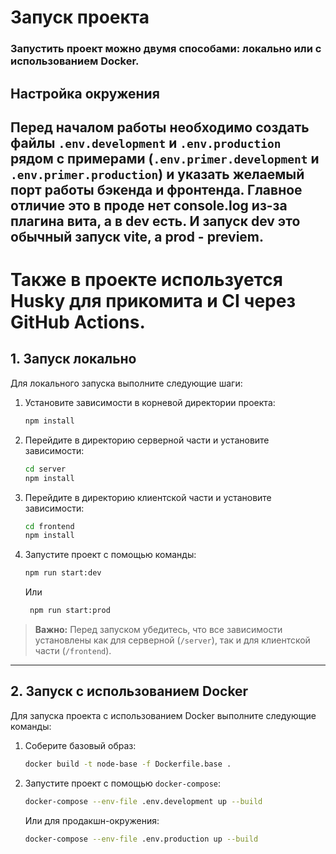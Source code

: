 # Запуск проекта

### Запустить проект можно двумя способами: **локально** или с использованием **Docker**.

## Настройка окружения

## Перед началом работы необходимо создать файлы `.env.development` и `.env.production` рядом с примерами (`.env.primer.development` и `.env.primer.production`) и указать желаемый порт работы бэкенда и фронтенда. Главное отличие это в проде нет console.log из-за плагина вита, а в dev есть. И запуск dev это обычный запуск vite, а prod - previem.

# Также в проекте используется **Husky** для прикомита и CI через GitHub Actions.

## 1. Запуск локально

Для локального запуска выполните следующие шаги:

1. Установите зависимости в корневой директории проекта:
   ```bash
   npm install
   ```

2. Перейдите в директорию серверной части и установите зависимости:
   ```bash
   cd server
   npm install
   ```

3. Перейдите в директорию клиентской части и установите зависимости:
   ```bash
   cd frontend
   npm install
   ```

4. Запустите проект с помощью команды:
   ```bash
   npm run start:dev
   ```
   Или
   ```bash
    npm run start:prod
   ```

> **Важно:** Перед запуском убедитесь, что все зависимости установлены как для серверной (`/server`), так и для клиентской части (`/frontend`).

---

## 2. Запуск с использованием Docker

Для запуска проекта с использованием Docker выполните следующие команды:

1. Соберите базовый образ:
   ```bash
   docker build -t node-base -f Dockerfile.base .
   ```

2. Запустите проект с помощью `docker-compose`:
   ```bash
   docker-compose --env-file .env.development up --build
   ```

   Или для продакшн-окружения:
   ```bash
   docker-compose --env-file .env.production up --build
   ```


